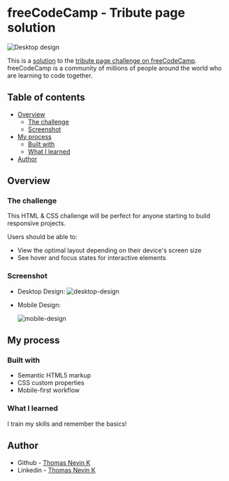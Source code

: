 # freeCodeCamp - Tribute page solution

![Desktop design](https://user-images.githubusercontent.com/18488402/233878949-8bf50bfa-212b-4686-bd28-b16bf79e8f57.png)

This is a [solution](https://nevin06.github.io/tribute-page.freecodecamp.rocks/) to the [tribute page challenge on freeCodeCamp](https://www.freecodecamp.org/learn/2022/responsive-web-design/build-a-tribute-page-project/build-a-tribute-page). freeCodeCamp is a community of millions of people around the world who are learning to code together.

## Table of contents

- [Overview](#overview)
  - [The challenge](#the-challenge)
  - [Screenshot](#screenshot)
- [My process](#my-process)
  - [Built with](#built-with)
  - [What I learned](#what-i-learned)
- [Author](#author)

## Overview

### The challenge

This HTML & CSS challenge will be perfect for anyone starting to build responsive projects.

Users should be able to:

- View the optimal layout depending on their device's screen size
- See hover and focus states for interactive elements

### Screenshot

- Desktop Design:
  ![desktop-design](https://user-images.githubusercontent.com/18488402/233879168-9b4cce3a-0d9b-4b62-a355-dbfe48693b2c.png)
- Mobile Design:

  ![mobile-design](https://user-images.githubusercontent.com/18488402/233879209-b6738ff4-fef1-4cde-9c4b-3662cb2b283d.png)

## My process

### Built with

- Semantic HTML5 markup
- CSS custom properties
- Mobile-first workflow

### What I learned

I train my skills and remember the basics!

## Author

- Github - [Thomas Nevin K](https://github.com/Nevin06)
- Linkedin - [Thomas Nevin K](https://www.linkedin.com/in/thomas-nevin-k/)